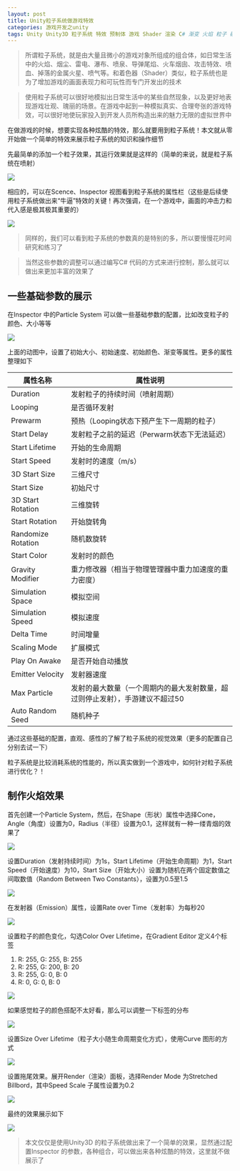 ```yaml
---
layout: post
title: Unity粒子系统做游戏特效
categories: 游戏开发之unity
tags: Unity Unity3D 粒子系统 特效 预制体 游戏 Shader 渲染 C# 渐变 火焰 粒子 碰撞体 
---
```


>所谓粒子系统，就是由大量且微小的游戏对象所组成的组合体，如日常生活中的火焰、烟尘、雷电、瀑布、喷泉、导弹尾焰、火车烟囱、攻击特效、喷血、掉落的金属火星、喷气等。和着色器（Shader）类似，粒子系统也是为了增加游戏的画面表现力和可玩性而专门开发出的技术

>使用粒子系统可以很好地模拟出日常生活中的某些自然现象，以及更好地表现游戏壮观、瑰丽的场景。在游戏中起到一种模拟真实、合理夸张的游戏特效，可以很好地使玩家投入到开发人员所构造出来的魅力无限的虚拟世界中

在做游戏的时候，想要实现各种炫酷的特效，那么就要用到粒子系统！本文就从零开始做一个简单的特效来展示粒子系统的知识和操作细节

先最简单的添加一个粒子效果，其运行效果就是这样的（简单的来说，就是粒子系统在喷射）

![](../media/image/2019-09-21/01.gif)

相应的，可以在Scence、Inspector 视图看到粒子系统的属性栏（这些是后续使用粒子系统做出来“牛逼”特效的关键！再次强调，在一个游戏中，画面的冲击力和代入感是极其极其重要的）

![](../media/image/2019-09-21/02.png)

>同样的，我们可以看到粒子系统的参数真的是特别的多，所以要慢慢花时间研究和练习了

>当然这些参数的调整可以通过编写C# 代码的方式来进行控制，那么就可以做出来更加丰富的效果了

## 一些基础参数的展示

在Inspector 中的Particle System 可以做一些基础参数的配置，比如改变粒子的颜色、大小等等

![](../media/image/2019-09-21/03.gif)

上面的动图中，设置了初始大小、初始速度、初始颜色、渐变等属性。更多的属性整理如下

属性名称            |  属性说明
-------------------|-----------------------------------------
Duration           | 发射粒子的持续时间（喷射周期）
Looping            | 是否循环发射
Prewarm            | 预热（Looping状态下预产生下一周期的粒子）
Start Delay        | 发射粒子之前的延迟（Perwarm状态下无法延迟）
Start Lifetime     | 开始的生命周期
Start Speed        | 发射时的速度（m/s）
3D Start Size      | 三维尺寸
Start Size         | 初始尺寸
3D Start Rotation  | 三维旋转
Start Rotation     | 开始旋转角
Randomize Rotation | 随机数旋转
Start Color        | 发射时的颜色
Gravity Modifier   | 重力修改器（相当于物理管理器中重力加速度的重力密度）
Simulation Space   | 模拟空间
Simulation Speed   | 模拟速度
Delta Time         | 时间增量
Scaling Mode       | 扩展模式
Play On Awake      | 是否开始自动播放
Emitter Velocity   | 发射器速度
Max Particle       | 发射的最大数量（一个周期内的最大发射数量，超过则停止发射），手游建议不超过50
Auto Random Seed   | 随机种子

通过这些基础的配置，直观、感性的了解了粒子系统的视觉效果（更多的配置自己分别去试一下）

粒子系统是比较消耗系统的性能的，所以真实做到一个游戏中，如何针对粒子系统进行优化？！

## 制作火焰效果

首先创建一个Particle System，然后，在Shape（形状）属性中选择Cone，Angle（角度）设置为0，Radius（半径）设置为0.1，这样就有一种一缕青烟的效果了

![](../media/image/2019-09-21/04.gif)

设置Duration（发射持续时间）为1s，Start Lifetime（开始生命周期）为1，Start Speed（开始速度）为10，Start Size（开始大小）设置为随机在两个固定数值之间取数值（Random Between Two Constants），设置为0.5至1.5

![](../media/image/2019-09-21/05.gif)

在发射器（Emission）属性，设置Rate over Time（发射率）为每秒20

![](../media/image/2019-09-21/06.gif)

设置粒子的颜色变化，勾选Color Over Lifetime，在Gradient Editor 定义4个标签

1. R: 255, G: 255, B: 255
2. R: 255, G: 200, B: 20
3. R: 255, G: 0, B: 0
4. R: 0, G: 0, B: 0

![](../media/image/2019-09-21/07.gif)

如果感觉粒子的颜色搭配不太好看，那么可以调整一下标签的分布

![](../media/image/2019-09-21/08.gif)

设置Size Over Lifetime（粒子大小随生命周期变化方式），使用Curve 图形的方式

![](../media/image/2019-09-21/09.gif)

设置拖尾效果。展开Render（渲染）面板，选择Render Mode 为Stretched Billbord，其中Speed Scale 子属性设置为0.2

![](../media/image/2019-09-21/10.gif)

最终的效果展示如下

![](../media/image/2019-09-21/11.gif)

>本文仅仅是使用Unity3D 的粒子系统做出来了一个简单的效果，显然通过配置Inspector 的参数，各种组合，可以做出来各种炫酷的特效，这里就不做展示了
